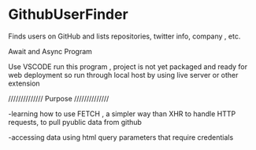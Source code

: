 # GithubUserFinder
Finds users on GitHub and lists repositories, twitter info, company , etc.


Await and Async Program

Use VSCODE run this program , project is not yet packaged and ready for web deployment so run through local host by 
using live server or other extension

////////////// Purpose //////////////


-learning how to use FETCH , a simpler way than XHR to handle HTTP requests, to pull pyublic data from github 

-accessing data using html query parameters that require credentials

